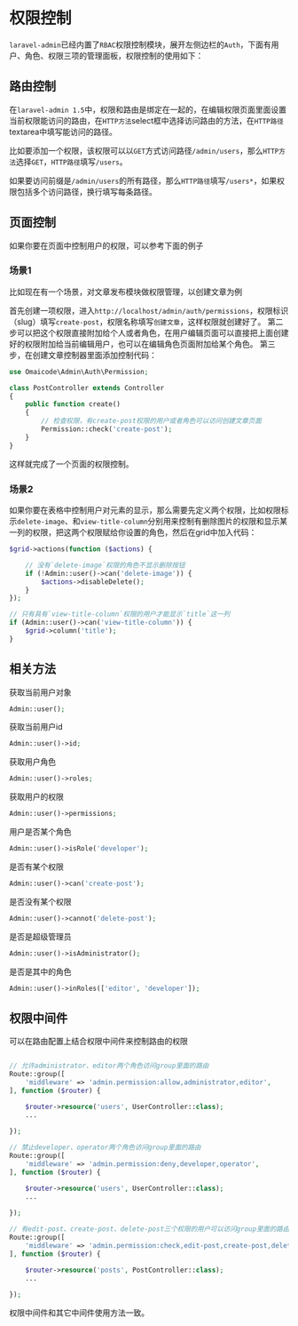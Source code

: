 # 权限控制

`laravel-admin`已经内置了`RBAC`权限控制模块，展开左侧边栏的`Auth`，下面有用户、角色、权限三项的管理面板，权限控制的使用如下：

## 路由控制

在`laravel-admin 1.5`中，权限和路由是绑定在一起的，在编辑权限页面里面设置当前权限能访问的路由，在`HTTP方法`select框中选择访问路由的方法，在`HTTP路径`textarea中填写能访问的路径。

比如要添加一个权限，该权限可以以`GET`方式访问路径`/admin/users`，那么`HTTP方法`选择`GET`，`HTTP路径`填写`/users`。

如果要访问前缀是`/admin/users`的所有路径，那么`HTTP路径`填写`/users*`，如果权限包括多个访问路径，换行填写每条路径。

## 页面控制

如果你要在页面中控制用户的权限，可以参考下面的例子

### 场景1

比如现在有一个场景，对文章发布模块做权限管理，以创建文章为例

首先创建一项权限，进入`http://localhost/admin/auth/permissions`，权限标识（slug）填写`create-post`，权限名称填写`创建文章`，这样权限就创建好了。
第二步可以把这个权限直接附加给个人或者角色，在用户编辑页面可以直接把上面创建好的权限附加给当前编辑用户，也可以在编辑角色页面附加给某个角色。
第三步，在创建文章控制器里面添加控制代码：
```php
use Omaicode\Admin\Auth\Permission;

class PostController extends Controller
{
    public function create()
    {
        // 检查权限，有create-post权限的用户或者角色可以访问创建文章页面
        Permission::check('create-post');
    }
}
```
这样就完成了一个页面的权限控制。

### 场景2

如果你要在表格中控制用户对元素的显示，那么需要先定义两个权限，比如权限标示`delete-image`、和`view-title-column`分别用来控制有删除图片的权限和显示某一列的权限，把这两个权限赋给你设置的角色，然后在grid中加入代码：
```php
$grid->actions(function ($actions) {

    // 没有`delete-image`权限的角色不显示删除按钮
    if (!Admin::user()->can('delete-image')) {
        $actions->disableDelete();
    }
});

// 只有具有`view-title-column`权限的用户才能显示`title`这一列
if (Admin::user()->can('view-title-column')) {
    $grid->column('title');
}
```

## 相关方法

获取当前用户对象
```php
Admin::user();
```

获取当前用户id
```php
Admin::user()->id;
```

获取用户角色
```php
Admin::user()->roles;
```

获取用户的权限
```php
Admin::user()->permissions;
```

用户是否某个角色
```php
Admin::user()->isRole('developer');
```

是否有某个权限
```php
Admin::user()->can('create-post');
```

是否没有某个权限
```php
Admin::user()->cannot('delete-post');
```

是否是超级管理员
```php
Admin::user()->isAdministrator();
```

是否是其中的角色
```php
Admin::user()->inRoles(['editor', 'developer']);
```

## 权限中间件

可以在路由配置上结合权限中间件来控制路由的权限

```php

// 允许administrator、editor两个角色访问group里面的路由
Route::group([
    'middleware' => 'admin.permission:allow,administrator,editor',
], function ($router) {

    $router->resource('users', UserController::class);
    ...
    
});

// 禁止developer、operator两个角色访问group里面的路由
Route::group([
    'middleware' => 'admin.permission:deny,developer,operator',
], function ($router) {

    $router->resource('users', UserController::class);
    ...
    
});

// 有edit-post、create-post、delete-post三个权限的用户可以访问group里面的路由
Route::group([
    'middleware' => 'admin.permission:check,edit-post,create-post,delete-post',
], function ($router) {

    $router->resource('posts', PostController::class);
    ...
    
});
```

权限中间件和其它中间件使用方法一致。

